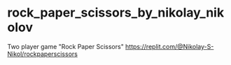 # rock_paper_scissors_by_nikolay_nikolov
Two player game "Rock Paper Scissors"
https://replit.com/@Nikolay-S-Nikol/rockpaperscissors
